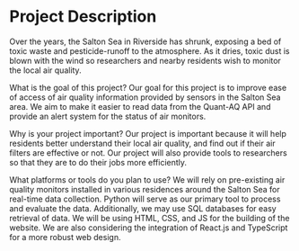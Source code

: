 # Project Description
  Over the years, the Salton Sea in Riverside has shrunk, exposing a bed of toxic waste and pesticide-runoff to the atmosphere. As it dries, toxic dust is blown with the wind so researchers and nearby residents wish to monitor the local air quality. 

What is the goal of this project?
  Our goal for this project is to improve ease of access of air quality information provided by sensors in the Salton Sea area. We aim to make it easier to read data from the Quant-AQ API and provide an alert system for the status of air monitors.

Why is your project important?
  Our project is important because it will help residents better understand their local air quality, and find out if their air filters are effective or not. Our project will also provide tools to researchers so that they are to do their jobs more efficiently.
 
What platforms or tools do you plan to use?
  We will rely on pre-existing air quality monitors installed in various residences around the Salton Sea for real-time data collection. Python will serve as our primary tool to process and evaluate the data. Additionally, we may use SQL databases for easy retrieval of data.
  We will be using HTML, CSS, and JS for the building of the website. We are also considering the integration of React.js and TypeScript for a more robust web design.

